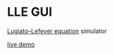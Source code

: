 # LLE GUI

[Lugiato–Lefever equation](https://en.wikipedia.org/wiki/Lugiato%E2%80%93Lefever_equation) simulator  

[live demo](https://tsuitoar.github.io/lle_gui/)
